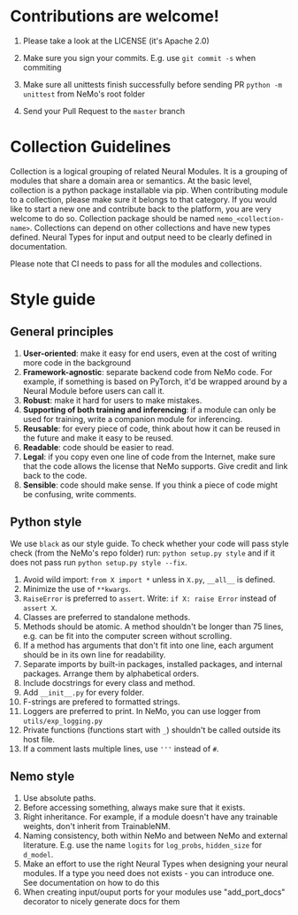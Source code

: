 # Contributions are welcome!

1) Please take a look at the LICENSE (it's Apache 2.0)

2) Make sure you sign your commits. E.g. use ``git commit -s`` when commiting

3) Make sure all unittests finish successfully before sending PR ``python -m unittest`` from NeMo's root folder

4) Send your Pull Request to the `master` branch


# Collection Guidelines
Collection is a logical grouping of related Neural Modules. It is a grouping of modules that share a domain area or semantics. At the basic level, collection is a python package installable via pip.
When contributing module to a collection, please make sure it belongs to that category. If you would like to start a new one and contribute back to the platform, you are very welcome to do so. Collection package should be named ``nemo_<collection-name>``. Collections can depend on other collections and have new types defined. Neural Types for input and output need to be clearly defined in documentation. 

Please note that CI needs to pass for all the modules and collections.

# Style guide

## General principles
1. **User-oriented**: make it easy for end users, even at the cost of writing more code in the background
1. **Framework-agnostic**: separate backend code from NeMo code. For example, if something is based on PyTorch, it'd be wrapped around by a Neural Module before users can call it.
1. **Robust**: make it hard for users to make mistakes.
1. **Supporting of both training and inferencing**: if a module can only be used for training, write a companion module for inferencing.
1. **Reusable**: for every piece of code, think about how it can be reused in the future and make it easy to be reused.
1. **Readable**: code should be easier to read.
1. **Legal**: if you copy even one line of code from the Internet, make sure that the code allows the license that NeMo supports. Give credit and link back to the code.
1. **Sensible**: code should make sense. If you think a piece of code might be confusing, write comments.

## Python style
We use ``black`` as our style guide. To check whether your code will pass style check (from the NeMo's repo folder) run:
``python setup.py style`` and if it does not pass run ``python setup.py style --fix``.

1. Avoid wild import: ``from X import *`` unless in ``X.py``, ``__all__`` is defined.
1. Minimize the use of ``**kwargs``.
1. ``RaiseError`` is preferred to ``assert``. Write: ```if X: raise Error``` instead of ```assert X```.
1. Classes are preferred to standalone methods.
1. Methods should be atomic. A method shouldn't be longer than 75 lines, e.g. can be fit into the computer screen without scrolling.
1. If a method has arguments that don't fit into one line, each argument should be in its own line for readability.
1. Separate imports by built-in packages, installed packages, and internal packages. Arrange them by alphabetical orders.
1. Include docstrings for every class and method.
1. Add ``__init__.py`` for every folder.
1. F-strings are prefered to formatted strings.
1. Loggers are preferred to print. In NeMo, you can use logger from ``utils/exp_logging.py``
1. Private functions (functions start with ``_``) shouldn't be called outside its host file.
1. If a comment lasts multiple lines, use ``'''`` instead of ``#``.

## Nemo style
1. Use absolute paths.
1. Before accessing something, always make sure that it exists.
1. Right inheritance. For example, if a module doesn't have any trainable weights, don't inherit from TrainableNM.
1. Naming consistency, both within NeMo and between NeMo and external literature. E.g. use the name ``logits`` for ``log_probs``, ``hidden_size`` for ``d_model``.
1. Make an effort to use the right Neural Types when designing your neural modules. If a type you need does not
 exists - you can introduce one. See documentation on how to do this
1. When creating input/ouput ports for your modules use "add_port_docs" decorator to nicely generate docs for them
